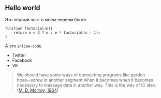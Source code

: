 ## Hello world

Это первый пост в моем ~~первом~~ блоге.

	function factorial(n){
		return n < 3 ? n : n * factorial(n - 1);
	}

А это `inline-code`.

 * Twitter
 * Facebook
 * VK

> We should have some ways of connecting programs like garden hose--screw in another segment when it becomes when it becomes necessary to massage data in another way. This is the way of IO also. ([M. D. McIlroy, 1964][1])

 [1]: http://cm.bell-labs.com/who/dmr/mdmpipe.html